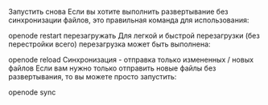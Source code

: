 Запустить снова
Если вы хотите выполнить развертывание без синхронизации файлов, это правильная команда для использования:

openode restart
перезагружать
Для легкой и быстрой перезагрузки (без перестройки всего) перезагрузка может быть выполнена:

openode reload
Синхронизация - отправка только измененных / новых файлов
Если вам нужно только отправить новые файлы без развертывания, то вы можете просто запустить:

openode sync
